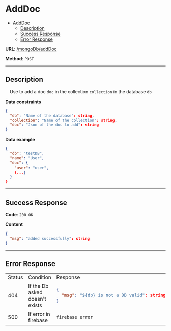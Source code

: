 # AddDoc
- [AddDoc](#adddoc)
    - [Description](#description)
    - [Success Response](#success-response)
    - [Error Response](#error-response)


**URL**: [/mongoDb/addDoc]()

**Method**: `POST`

---

## Description
&emsp;Use to add a doc `doc` in the collection `collection` in the database `db`

**Data constraints**
```json
{
  "db": "Name of the database": string,
  "collection": "Name of the collection": string,
  "doc": "Json of the doc to add": string
}
```

**Data example**
```json
{
  "db": "testDB",
  "name": "User",
  "doc": {
    "user": "user",
    {...}
  }
}
```
---
## Success Response

**Code**: `200 OK`

**Content**
```json
{
  "msg": "added successfully": string
}
```
---
## Error Response
<table>
<tr>
<td> Status </td> <td> Condition </td> <td> Response </td>
</tr>

<tr>
<td> 404 </td>
<td>If the Db asked doesn't exists</td>
<td>

```json
{
  "msg": "${db} is not a DB valid": string
}
```

</td>
</tr>

<tr>
<td> 500 </td>
<td>If error in firebase</td>
<td>

```
firebase error
```
</td>
</tr>

</table>